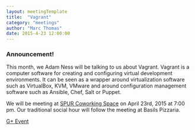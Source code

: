 ```yaml
---
layout: meetingTemplate
title:  "Vagrant"
category: "meetings"
author: "Marc Thomas"
date: 2015-4-23 12:00:00
---
```


<h3>Announcement!</h3>
This month, we Adam Ness will be talking to us about Vagrant. Vagrant is a computer software for creating and configuring virtual development environments. It can be seen as a wrapper around virtualization software such as VirtualBox, KVM, VMware and around configuration management software such as Ansible, Chef, Salt or Puppet.

We will be meeting at <a href="https://www.google.com/maps/place/313+1%2F2+Division+St+S,+Northfield,+MN+55057/@44.4569015,-93.1596518,17z/data=!3m1!4b1!4m2!3m1!1s0x87f653c708dab4b3:0x7826288e9b2cdb61">SPUR Coworking Space</a> on April 23rd, 2015 at 7:00 pm. Our traditional social hour will follow the meeting at Basils Pizzaria.

<a href="https://plus.google.com/events/c839msibdfhtef3hgsgl00kd7lc?authkey=CP2ky5Pk287FZQ">G+ Event</a>
